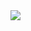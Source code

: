 <img src="https://github.com/soltein/curso-udemy-microsservicos-padrao-saga-orquestrado/blob/main/Conte%C3%BAdos/Imagem%20Curso.png" />
